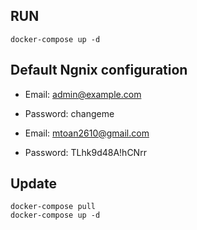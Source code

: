 ## RUN
```
docker-compose up -d
```

## Default Ngnix configuration
- Email:    admin@example.com
- Password: changeme

- Email:    mtoan2610@gmail.com
- Password: TLhk9d48A!hCNrr


## Update
```
docker-compose pull
docker-compose up -d
```